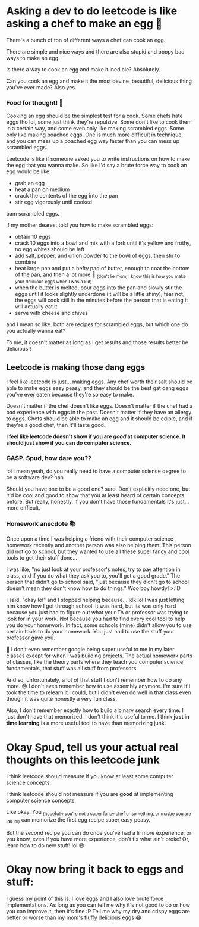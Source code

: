 # Asking a dev to do leetcode is like asking a chef to make an egg 🥚

There's a bunch of ton of different ways a chef can cook an egg. 

There are simple and nice ways and there are also stupid and poopy bad ways to make an egg.

Is there a way to cook an egg and make it inedible? Absolutely. 

Can you cook an egg and make it the most devine, beautiful, delicious thing you've ever made? Also yes.

### Food for thought! 🍳

Cooking an egg should be the simplest test for a cook. Some chefs hate eggs tho lol, some just think they're repulsive. Some don't like to cook them in a certain way, and some even only like making scrambled eggs. Some only like making poached eggs. One is much more difficult in technique, and you can mess up a poached egg way faster than you can mess up scrambled eggs.

Leetcode is like if someone asked you to write instructions on how to make the egg that you wanna make. So like I'd say a brute force way to cook an egg would be like:

- grab an egg
- heat a pan on medium
- crack the contents of the egg into the pan
- stir egg vigorously until cooked

bam scrambled eggs.

if my mother dearest told you how to make scrambled eggs:

- obtain 10 eggs
- crack 10 eggs into a bowl and mix with a fork until it's yellow and frothy, no egg whites should be left
- add salt, pepper, and onion powder to the bowl of eggs, then stir to combine
- heat large pan and put a hefty pad of butter, enough to coat the bottom of the pan, and then a lot more 🧈 <sub>(don't lie mom, I know this is how you make your delicious eggs when I was a kid)</sub>
- when the butter is melted, pour eggs into the pan and slowly stir the eggs until it looks slightly underdone (it will be a little shiny), fear not, the eggs will cook still in the minutes before the person that is eating it will actually eat it
- serve with cheese and chives


and I mean so like. both are recipes for scrambled eggs, but which one do you actually wanna eat? 

To me, it doesn't matter as long as I get results and those results better be delicious!!

## Leetcode is making those dang eggs

I feel like leetcode is just... making eggs. Any chef worth their salt should be able to make eggs easy peasy, and they should be the best gat dang eggs you've ever eaten because they're so easy to make.

Doesn't matter if the chef doesn't like eggs. Doesn't matter if the chef had a bad experience with eggs in the past. Doesn't matter if they have an allergy to eggs. Chefs should be able to make an egg and it should be edible, and if they're a good chef, then it'll taste good.

<b>I feel like leetcode doesn't show if you are *good* at computer science. It should just show if you can do computer science.</b>

### GASP. Spud, how dare you??

lol I mean yeah, do you really need to have a computer science degree to be a software dev? nah.

Should you have one to be a good one? sure. Don't explicitly need one, but it'd be cool and good to show that you at least heard of certain concepts before. But really, honestly, if you don't have those fundamentals it's just... more difficult.

### Homework anecdote 📚

Once upon a time I was helping a friend with their computer science homework recently and another person was also helping them. This person did not go to school, but they wanted to use all these super fancy and cool tools to get their stuff done...

I was like, "no just look at your professor's notes, try to pay attention in class, and if you do what they ask you to, you'll get a good grade." The person that didn't go to school said, "just because they didn't go to school doesn't mean they don't know how to do things." Woo boy howdy! >:'D

I said, "okay lol" and I stopped helping because... idk lol I was just letting him know how I got through school. It was hard, but its was only hard because you just had to figure out what your TA or professor was trying to look for in your work. Not because you had to find every cool tool to help you do your homework. In fact, some schools (mine) didn't allow you to use certain tools to do your homework. You just had to use the stuff your professor gave you. 

🤔 I don't even remember google being super useful to me in my later classes except for when I was building projects. The actual homework parts of classes, like the theory parts where they teach you computer science fundamentals, that stuff was all stuff from professors. 

And so, unfortunately, a lot of that stuff I don't remember how to do any more. 😢 I don't even remember how to use assembly anymore. I'm sure if i took the time to relearn it I could, but I didn't even do well in that class even though it was quite honestly a very fun class.

Also, I don't remember exactly how to build a binary search every time. I just don't have that memorized. I don't think it's useful to me. I think <b>just in time learning</b> is a more useful tool to have than memorizing junk.

# Okay Spud, tell us your actual real thoughts on this leetcode junk

I think leetcode should measure if you know at least some computer science concepts.

I think leetcode should not measure if you are <b>good</b> at implementing computer science concepts.

Like okay. You <sub>(hopefully you're not a super fancy chef or something, or maybe you are idk lol)</sub> can memorize the first egg recipe super easy peasy.

But the second recipe you can do once you've had a lil more experience, or you know, even if you have more experience, don't fix what ain't broke! Or, learn how to do new stuff! lol 😄

# Okay now bring it back to eggs and stuff:

I guess my point of this is: I love eggs and I also love brute force implementations. As long as you can tell me why it's not good to do or how you can improve it, then it's fine :P Tell me why my dry and crispy eggs are better or worse than my mom's fluffy delicious eggs 😂


